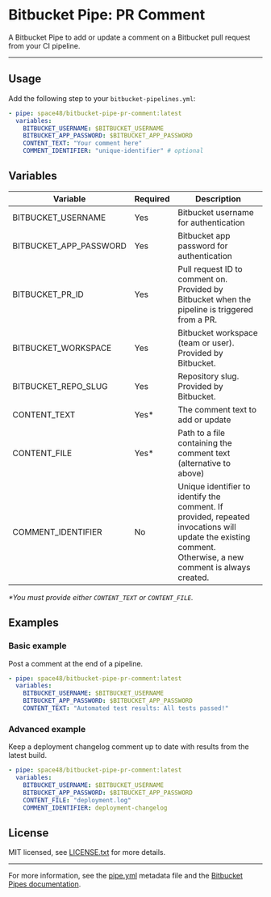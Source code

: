 # Bitbucket Pipe: PR Comment

A Bitbucket Pipe to add or update a comment on a Bitbucket pull request from your CI pipeline.

---

## Usage

Add the following step to your `bitbucket-pipelines.yml`:

```yaml
- pipe: space48/bitbucket-pipe-pr-comment:latest
  variables:
    BITBUCKET_USERNAME: $BITBUCKET_USERNAME
    BITBUCKET_APP_PASSWORD: $BITBUCKET_APP_PASSWORD
    CONTENT_TEXT: "Your comment here"
    COMMENT_IDENTIFIER: "unique-identifier" # optional
```

## Variables

| Variable               | Required | Description                                                                                                                                                |
| ---------------------- | -------- | ---------------------------------------------------------------------------------------------------------------------------------------------------------- |
| BITBUCKET_USERNAME     | Yes      | Bitbucket username for authentication                                                                                                                      |
| BITBUCKET_APP_PASSWORD | Yes      | Bitbucket app password for authentication                                                                                                                  |
| BITBUCKET_PR_ID        | Yes      | Pull request ID to comment on. Provided by Bitbucket when the pipeline is triggered from a PR.                                                             |
| BITBUCKET_WORKSPACE    | Yes      | Bitbucket workspace (team or user). Provided by Bitbucket.                                                                                                 |
| BITBUCKET_REPO_SLUG    | Yes      | Repository slug. Provided by Bitbucket.                                                                                                                    |
| CONTENT_TEXT           | Yes\*    | The comment text to add or update                                                                                                                          |
| CONTENT_FILE           | Yes\*    | Path to a file containing the comment text (alternative to above)                                                                                          |
| COMMENT_IDENTIFIER     | No       | Unique identifier to identify the comment. If provided, repeated invocations will update the existing comment. Otherwise, a new comment is always created. |

_\*You must provide either `CONTENT_TEXT` or `CONTENT_FILE`._

## Examples

### Basic example

Post a comment at the end of a pipeline.

```yaml
- pipe: space48/bitbucket-pipe-pr-comment:latest
  variables:
    BITBUCKET_USERNAME: $BITBUCKET_USERNAME
    BITBUCKET_APP_PASSWORD: $BITBUCKET_APP_PASSWORD
    CONTENT_TEXT: "Automated test results: All tests passed!"
```

### Advanced example

Keep a deployment changelog comment up to date with results from the latest build.

```yaml
- pipe: space48/bitbucket-pipe-pr-comment:latest
  variables:
    BITBUCKET_USERNAME: $BITBUCKET_USERNAME
    BITBUCKET_APP_PASSWORD: $BITBUCKET_APP_PASSWORD
    CONTENT_FILE: "deployment.log"
    COMMENT_IDENTIFIER: deployment-changelog
```

## License

MIT licensed, see [LICENSE.txt](LICENSE.txt) for more details.

---

For more information, see the [pipe.yml](./pipe.yml) metadata file and the [Bitbucket Pipes documentation](https://support.atlassian.com/bitbucket-cloud/docs/create-a-pipe/).
